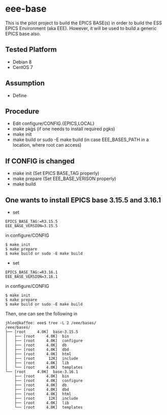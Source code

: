 # eee-base

This is the pilot project to build the EPICS BASE(s) in order to build the ESS EPICS Environment (aka EEE). However, it will be used to build a generic EPICS base also.


## Tested Platform

* Debian 8
* CentOS 7

## Assumption

* Define

## Procedure

* Edit configure/CONFIG.{EPICS,LOCAL}
* make pkgs (if one needs to install required pgks)
* make init
* make build or sudo -E make build (in case EEE_BASES_PATH in a location, where root can access)


## If CONFIG is changed
* make init     (Set EPICS BASE_TAG properly)
* make prepare  (Set EEE_BASE_VERISON properly)
* make build


## One wants to install EPICS base 3.15.5 and 3.16.1

* set
```
EPICS_BASE_TAG:=R3.15.5
EEE_BASE_VERSION=3.15.5
```
in configure/CONFIG
```
$ make init
$ make prepare
$ make build or sudo -E make build
```

* set
```
EPICS_BASE_TAG:=R3.16.1
EEE_BASE_VERSION=3.16.1
```
in configure/CONFIG
```
$ make init
$ make prepare
$ make build or sudo -E make build
```


Then, one can see the following in

```
jhlee@kaffee: eee$ tree -L 2 /eee/bases/
/eee/bases/
├── [root     4.0K]  base-3.15.5
│   ├── [root     4.0K]  bin
│   ├── [root     4.0K]  configure
│   ├── [root     4.0K]  db
│   ├── [root     4.0K]  dbd
│   ├── [root     4.0K]  html
│   ├── [root      12K]  include
│   ├── [root     4.0K]  lib
│   └── [root     4.0K]  templates
└── [root     4.0K]  base-3.16.1
    ├── [root     4.0K]  bin
    ├── [root     4.0K]  configure
    ├── [root     4.0K]  db
    ├── [root     4.0K]  dbd
    ├── [root     4.0K]  html
    ├── [root      12K]  include
    ├── [root     4.0K]  lib
    └── [root     4.0K]  templates
```
